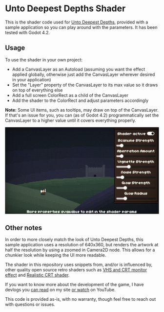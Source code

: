 # Unto Deepest Depths Shader
This is the shader code used for [Unto Deepest Depths](https://store.steampowered.com/app/3106600/?utm_source=github), provided with a sample application so you can play around with the parameters. It has been tested with Godot 4.2.

## Usage
To use the shader in your own project:
- Add a CanvasLayer as an Autoload (assuming you want the effect applied globally, otherwise just add the CanvasLayer wherever desired in your application)
- Set the "Layer" property of the CanvasLayer to its max value so it draws on top of everything else
- Add a full screen ColorRect as a child of the CanvasLayer
- Add the shader to the ColorRect and adjust parameters accordingly

**Note:** Some UI items, such as tooltips, may draw on top of the CanvasLayer. If that's an issue for you, you can (as of Godot 4.2) programmatically set the CanvasLayer to a higher value until it covers everything properly.

![Application screenshot](screenshot.png)

## Other notes
In order to more closely match the look of Unto Deepest Depths, this sample application uses a resolution of 640x360, but renders the artwork at half the resolution by using a zoomed in Camera2D node. This allows for a chunkier look while keeping the UI more readable.

The shader in this repository uses snippets from, and/or is influenced by, other quality open source retro shaders such as [VHS and CRT monitor effect](https://godotshaders.com/shader/vhs-and-crt-monitor-effect/) and [Realistic CRT shader](https://godotshaders.com/shader/realistic-crt-shader/).

If you want to know more about the development of the game, I have devlogs you [can read](https://shaggydev.com/2024/09/04/unto-deepest-depths-devlog/) on my site [or watch](https://youtu.be/w6jXgaWHo1s) on YouTube.

This code is provided as-is, with no warranty, though feel free to reach out with questions or issues.